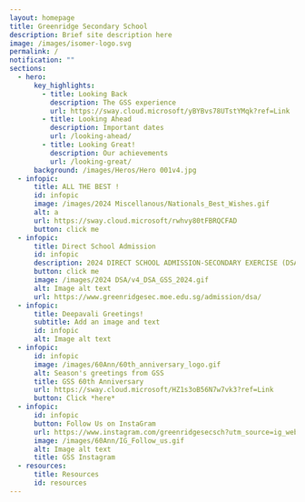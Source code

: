 ```yaml
---
layout: homepage
title: Greenridge Secondary School
description: Brief site description here
image: /images/isomer-logo.svg
permalink: /
notification: ""
sections:
  - hero:
      key_highlights:
        - title: Looking Back
          description: The GSS experience
          url: https://sway.cloud.microsoft/yBYBvs78UTstYMqk?ref=Link
        - title: Looking Ahead
          description: Important dates
          url: /looking-ahead/
        - title: Looking Great!
          description: Our achievements
          url: /looking-great/
      background: /images/Heros/Hero 001v4.jpg
  - infopic:
      title: ALL THE BEST !
      id: infopic
      image: /images/2024 Miscellanous/Nationals_Best_Wishes.gif
      alt: a
      url: https://sway.cloud.microsoft/rwhvy80tFBRQCFAD
      button: click me
  - infopic:
      title: Direct School Admission
      id: infopic
      description: 2024 DIRECT SCHOOL ADMISSION-SECONDARY EXERCISE (DSA-SEC)
      button: click me
      image: /images/2024 DSA/v4_DSA_GSS_2024.gif
      alt: Image alt text
      url: https://www.greenridgesec.moe.edu.sg/admission/dsa/
  - infopic:
      title: Deepavali Greetings!
      subtitle: Add an image and text
      id: infopic
      alt: Image alt text
  - infopic:
      id: infopic
      image: /images/60Ann/60th_anniversary_logo.gif
      alt: Season's greetings from GSS
      title: GSS 60th Anniversary
      url: https://sway.cloud.microsoft/HZ1s3oB56N7w7vk3?ref=Link
      button: Click *here*
  - infopic:
      id: infopic
      button: Follow Us on InstaGram
      url: https://www.instagram.com/greenridgesecsch?utm_source=ig_web_button_share_sheet&igsh=ZDNlZDc0MzIxNw==
      image: /images/60Ann/IG_Follow_us.gif
      alt: Image alt text
      title: GSS Instagram
  - resources:
      title: Resources
      id: resources
---
```

